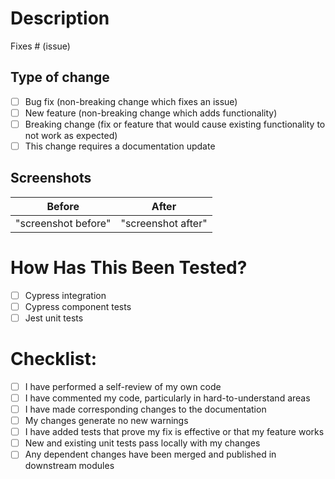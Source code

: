 # Description

[comment]: # 'Please include a summary of the change and which issue is fixed. Please also include relevant motivation and context.'

Fixes # (issue)

## Type of change

[comment]: # 'Please delete options that are not relevant.'

- [ ] Bug fix (non-breaking change which fixes an issue)
- [ ] New feature (non-breaking change which adds functionality)
- [ ] Breaking change (fix or feature that would cause existing functionality to not work as expected)
- [ ] This change requires a documentation update

## Screenshots

[comment]: # 'Please include screenshots of your changes if relevant.'

|       Before        |       After        |
| :-----------------: | :----------------: |
| "screenshot before" | "screenshot after" |

# How Has This Been Tested?

- [ ] Cypress integration
- [ ] Cypress component tests
- [ ] Jest unit tests

# Checklist:

- [ ] I have performed a self-review of my own code
- [ ] I have commented my code, particularly in hard-to-understand areas
- [ ] I have made corresponding changes to the documentation
- [ ] My changes generate no new warnings
- [ ] I have added tests that prove my fix is effective or that my feature works
- [ ] New and existing unit tests pass locally with my changes
- [ ] Any dependent changes have been merged and published in downstream modules
